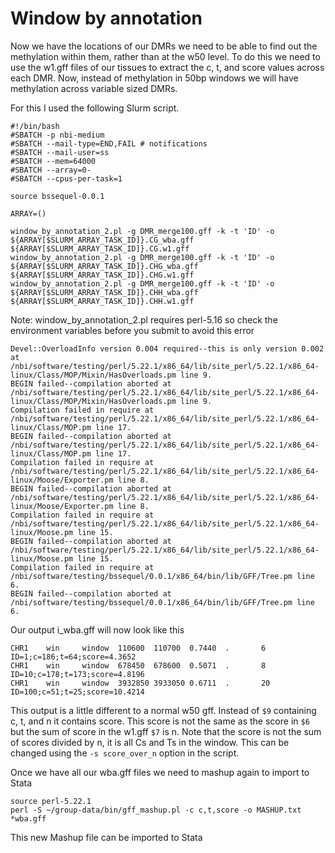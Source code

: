 # Window by annotation

Now we have the locations of our DMRs we need to be able to find out the methylation within them, rather than at the w50 level.
To do this we need to use the w1.gff files of our tissues to extract the c, t, and score values across each DMR.
Now, instead of methylation in 50bp windows we will have methylation across variable sized DMRs.

For this I used the following Slurm script.

```
#!/bin/bash
#SBATCH -p nbi-medium
#SBATCH --mail-type=END,FAIL # notifications
#SBATCH --mail-user=ss
#SBATCH --mem=64000
#SBATCH --array=0-
#SBATCH --cpus-per-task=1

source bssequel-0.0.1

ARRAY=()

window_by_annotation_2.pl -g DMR_merge100.gff -k -t 'ID' -o ${ARRAY[$SLURM_ARRAY_TASK_ID]}.CG_wba.gff ${ARRAY[$SLURM_ARRAY_TASK_ID]}.CG.w1.gff
window_by_annotation_2.pl -g DMR_merge100.gff -k -t 'ID' -o ${ARRAY[$SLURM_ARRAY_TASK_ID]}.CHG_wba.gff ${ARRAY[$SLURM_ARRAY_TASK_ID]}.CHG.w1.gff
window_by_annotation_2.pl -g DMR_merge100.gff -k -t 'ID' -o ${ARRAY[$SLURM_ARRAY_TASK_ID]}.CHH_wba.gff ${ARRAY[$SLURM_ARRAY_TASK_ID]}.CHH.w1.gff
```

Note: window_by_annotation_2.pl requires perl-5.16 so check the environment variables before you submit to avoid this error

```
Devel::OverloadInfo version 0.004 required--this is only version 0.002 at /nbi/software/testing/perl/5.22.1/x86_64/lib/site_perl/5.22.1/x86_64-linux/Class/MOP/Mixin/HasOverloads.pm line 9.
BEGIN failed--compilation aborted at /nbi/software/testing/perl/5.22.1/x86_64/lib/site_perl/5.22.1/x86_64-linux/Class/MOP/Mixin/HasOverloads.pm line 9.
Compilation failed in require at /nbi/software/testing/perl/5.22.1/x86_64/lib/site_perl/5.22.1/x86_64-linux/Class/MOP.pm line 17.
BEGIN failed--compilation aborted at /nbi/software/testing/perl/5.22.1/x86_64/lib/site_perl/5.22.1/x86_64-linux/Class/MOP.pm line 17.
Compilation failed in require at /nbi/software/testing/perl/5.22.1/x86_64/lib/site_perl/5.22.1/x86_64-linux/Moose/Exporter.pm line 8.
BEGIN failed--compilation aborted at /nbi/software/testing/perl/5.22.1/x86_64/lib/site_perl/5.22.1/x86_64-linux/Moose/Exporter.pm line 8.
Compilation failed in require at /nbi/software/testing/perl/5.22.1/x86_64/lib/site_perl/5.22.1/x86_64-linux/Moose.pm line 15.
BEGIN failed--compilation aborted at /nbi/software/testing/perl/5.22.1/x86_64/lib/site_perl/5.22.1/x86_64-linux/Moose.pm line 15.
Compilation failed in require at /nbi/software/testing/bssequel/0.0.1/x86_64/bin/lib/GFF/Tree.pm line 6.
BEGIN failed--compilation aborted at /nbi/software/testing/bssequel/0.0.1/x86_64/bin/lib/GFF/Tree.pm line 6.
```

Our output i_wba.gff will now look like this

```
CHR1    win     window  110600  110700  0.7440  .       6       ID=1;c=186;t=64;score=4.3652
CHR1    win     window  678450  678600  0.5071  .       8       ID=10;c=178;t=173;score=4.8196
CHR1    win     window  3932850 3933050 0.6711  .       20      ID=100;c=51;t=25;score=10.4214
```

This output is a little different to a normal w50 gff. Instead of `$9` containing c, t, and n it contains score.
This score is not the same as the score in `$6` but the sum of score in the w1.gff `$7` is n.
Note that the score is not the sum of scores divided by n, it is all Cs and Ts in the window.
This can be changed using the `-s score_over_n` option in the script.

Once we have all our wba.gff files we need to mashup again to import to Stata
```
source perl-5.22.1 
perl -S ~/group-data/bin/gff_mashup.pl -c c,t,score -o MASHUP.txt *wba.gff
```
This new Mashup file can be imported to Stata

